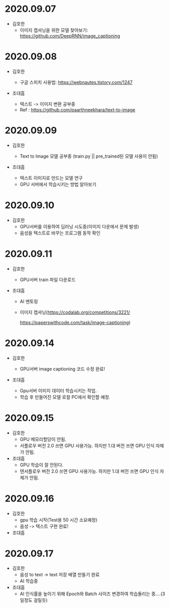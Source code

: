 # 2020.09.07

- 김호한
  - 이미지 캡셔닝을 위한 모델 찾아보기: https://github.com/DeepRNN/image_captioning



# 2020.09.08

- 김호한
  
  - 구글 스피치 사용법: https://webnautes.tistory.com/1247
- 조대흠
  - 텍스트 -> 이미지 변환 공부중
  - Ref : https://github.com/paarthneekhara/text-to-image
  
  

# 2020.09.09

- 김호한
  
  - Text to Image 모델 공부중 (train.py || pre_trained된 모델 사용이 안됨)
- 조대흠
  - 텍스트 이미지로 만드는 모델 연구
  - GPU 서버에서 학습시키는 방법 알아보기
  
  

# 2020.09.10

- 김호한
  - GPU서버를 이용하여 딥러닝 시도중(이미지 다운에서 문제 발생)
  -  음성을 텍스트로 바꾸는 프로그램 동작 확인



# 2020.09.11

- 김호한
  
  - GPU서버 train 파일 다운로드
  
- 조대흠

  - AI 멘토링 

  - 이미지 캡셔닝(https://codalab.org/competitions/3221/ 

    https://paperswithcode.com/task/image-captioning)
  
  

# 2020.09.14

- 김호한

  - GPU서버 image captioning 코드 수정 완료!
- 조대흠
  - Gpu서버 이미지 데이터 학습시키는 작업.
  - 학습 후 만들어진 모델 로컬 PC에서 확인할 예정.

# 2020.09.15

- 김호한
  - GPU 메모리할당이 안됨.
  - 서플로우 버전 2.0 쓰면 GPU 사용가능. 하지만 1.대 버전 쓰면 GPU 인식 자체가 안됨.
- 조대흠
  - GPU 학습이 잘 안된다.
  - 텐서플로우 버전 2.0 쓰면 GPU 사용가능. 하지만 1.대 버전 쓰면 GPU 인식 자체가 안됨.



# 2020.09.16

- 김호한
  - gpu 학습 시작(Test용 50 시간 소요예정)
  - 음성 -> 텍스트 구현 완료!
- 조대흠

# 2020.09.17

- 김호한 
  - 음성 to text -> text 저장 배열 만들기 완료
  - AI 학습중 
- 조대흠
  - AI 인식률을 높이기 위해 Epoch와  Batch 사이즈 변경하여 학습돌리는 중....(3일정도 걸릴듯)